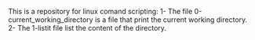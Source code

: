 This is a repository for linux comand scripting:
1- The file 0-current_working_directory is a file that print the current working directory.
2- The 1-listit file list the content of the directory.